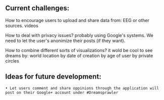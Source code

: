 ## Current challenges:

How to encourage users to upload and share data from:
	EEG or other sources.
	videos


How to deal with privacy issues? 
	probably using Google's systems.
	We need to let the user's anonimize their posts (if they want).

How to combine different sorts of visualizations?
	it wold be cool to see dreams by:
		world location
		by date of creation
		by age of user
		by private circles

## Ideas for future development:
	
	• Let users comment and share oppinions through the application will post on their Google+ account under #Dreamsprawler

	